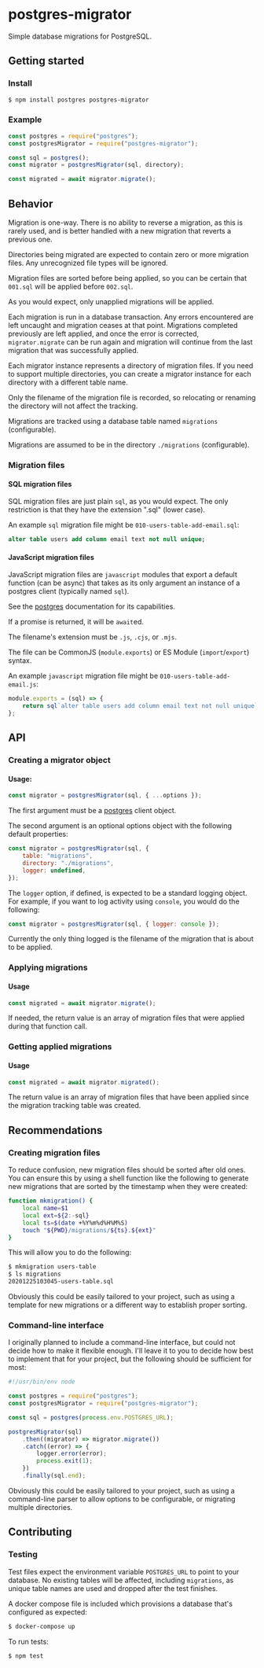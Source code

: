 # postgres-migrator

Simple database migrations for PostgreSQL.

## Getting started

### Install

```bash
$ npm install postgres postgres-migrator
```

### Example

```js
const postgres = require("postgres");
const postgresMigrator = require("postgres-migrator");

const sql = postgres();
const migrator = postgresMigrator(sql, directory);

const migrated = await migrator.migrate();
```

## Behavior

Migration is one-way. There is no ability to reverse a migration, as
this is rarely used, and is better handled with a new migration that
reverts a previous one.

Directories being migrated are expected to contain zero or more
migration files. Any unrecognized file types will be ignored.

Migration files are sorted before being applied, so you can be certain
that `001.sql` will be applied before `002.sql`.

As you would expect, only unapplied migrations will be applied.

Each migration is run in a database transaction. Any errors
encountered are left uncaught and migration ceases at that point.
Migrations completed previously are left applied, and once the error
is corrected, `migrator.migrate` can be run again and migration will
continue from the last migration that was successfully applied.

Each migrator instance represents a directory of migration files. If
you need to support multiple directories, you can create a migrator
instance for each directory with a different table name.

Only the filename of the migration file is recorded, so relocating or
renaming the directory will not affect the tracking.

Migrations are tracked using a database table named `migrations`
(configurable).

Migrations are assumed to be in the directory `./migrations`
(configurable).

### Migration files

#### SQL migration files

SQL migration files are just plain `sql`, as you would expect. The
only restriction is that they have the extension ".sql" (lower case).

An example `sql` migration file might be `010-users-table-add-email.sql`:

```sql
alter table users add column email text not null unique;
```

#### JavaScript migration files

JavaScript migration files are `javascript` modules that export a
default function (can be async) that takes as its only argument an
instance of a postgres client (typically named `sql`).

See the [postgres][1] documentation for its capabilities.

If a promise is returned, it will be `await`ed.

The filename's extension must be `.js`, `.cjs`, or `.mjs`.

The file can be CommonJS (`module.exports`) or ES Module
(`import`/`export`) syntax.

An example `javascript` migration file might be `010-users-table-add-email.js`:

```js
module.exports = (sql) => {
	return sql`alter table users add column email text not null unique`;
};
```

## API

### Creating a migrator object

#### Usage:

```js
const migrator = postgresMigrator(sql, { ...options });
```

The first argument must be a [postgres][1] client object.

The second argument is an optional options object with the following
default properties:

```js
const migrator = postgresMigrator(sql, {
	table: "migrations",
	directory: "./migrations",
	logger: undefined,
});
```

The `logger` option, if defined, is expected to be a standard logging
object. For example, if you want to log activity using `console`, you
would do the following:

```js
const migrator = postgresMigrator(sql, { logger: console });
```

Currently the only thing logged is the filename of the migration that
is about to be applied.

### Applying migrations

#### Usage

```js
const migrated = await migrator.migrate();
```

If needed, the return value is an array of migration files that were
applied during that function call.

### Getting applied migrations

#### Usage

```js
const migrated = await migrator.migrated();
```

The return value is an array of migration files that have been applied
since the migration tracking table was created.

## Recommendations

### Creating migration files

To reduce confusion, new migration files should be sorted after old
ones. You can ensure this by using a shell function like the following to
generate new migrations that are sorted by the timestamp when they
were created:

```bash
function mkmigration() {
	local name=$1
	local ext=${2:-sql}
	local ts=$(date +%Y%m%d%H%M%S)
	touch "${PWD}/migrations/${ts}.${ext}"
}
```

This will allow you to do the following:

```bash
$ mkmigration users-table
$ ls migrations
20201225103045-users-table.sql
```

Obviously this could be easily tailored to your project, such as using
a template for new migrations or a different way to establish proper
sorting.

### Command-line interface

I originally planned to include a command-line interface, but could
not decide how to make it flexible enough. I'll leave it to you to
decide how best to implement that for your project, but the following
should be sufficient for most:

```js
#!/usr/bin/env node

const postgres = require("postgres");
const postgresMigrator = require("postgres-migrator");

const sql = postgres(process.env.POSTGRES_URL);

postgresMigrator(sql)
	.then((migrator) => migrator.migrate())
	.catch((error) => {
		logger.error(error);
		process.exit(1);
	})
	.finally(sql.end);
```

Obviously this could be easily tailored to your project, such as using
a command-line parser to allow options to be configurable, or
migrating multiple directories.

## Contributing

### Testing

Test files expect the environment variable `POSTGRES_URL` to point to
your database. No existing tables will be affected, including
`migrations`, as unique table names are used and dropped after the
test finishes.

A docker compose file is included which provisions a database that's
configured as expected:

```bash
$ docker-compose up
```

To run tests:

```bash
$ npm test
```

[1]: https://github.com/porsager/postgres/blob/master/README.md

